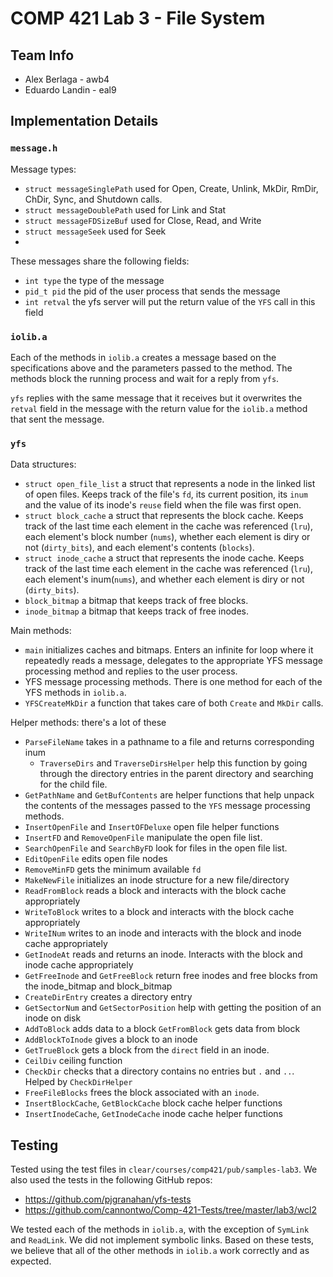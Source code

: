 # COMP 421 Lab 3 - File System

## Team Info
- Alex Berlaga - awb4
- Eduardo Landin - eal9

## Implementation Details

### `message.h`
Message types:
- `struct messageSinglePath` used for Open, Create, Unlink, MkDir, RmDir, ChDir, Sync, and Shutdown calls.
- `struct messageDoublePath` used for Link and Stat
- `struct messageFDSizeBuf` used for Close, Read, and Write
- `struct messageSeek` used for Seek
- 
These messages share the following fields:
- `int type` the type of the message
- `pid_t pid` the pid of the user process that sends the message
- `int retval` the yfs server will put the return value of the `YFS` call in this field

### `iolib.a`
Each of the methods in `iolib.a` creates a message based on the specifications above and the parameters passed to the method. The methods block the running process and wait for a reply from `yfs`.

`yfs` replies with the same message that it receives but it overwrites the `retval` field in the message with the return value for the `iolib.a` method that sent the message.

### `yfs`

Data structures:
- `struct open_file_list` a struct that represents a node in the linked list of open files. Keeps track of the file's `fd`, its current position, its `inum` and the value of its inode's `reuse` field when the file was first open.
- `struct block_cache` a struct that represents the block cache. Keeps track of the last time each element in the cache was referenced (`lru`), each element's block number (`nums`), whether each element is diry or not (`dirty_bits`), and each element's contents (`blocks`).
- `struct inode_cache` a struct that represents the inode cache. Keeps track of the last time each element in the cache was referenced (`lru`), each element's inum(`nums`), and whether each element is diry or not (`dirty_bits`).
- `block_bitmap` a bitmap that keeps track of free blocks.
- `inode_bitmap` a bitmap that keeps track of free inodes.

Main methods:
- `main` initializes caches and bitmaps. Enters an infinite for loop where it repeatedly reads a message, delegates to the appropriate YFS message processing method and replies to the user process.
- YFS message processing methods. There is one method for each of the YFS methods in `iolib.a`.
- `YFSCreateMkDir` a function that takes care of both `Create` and `MkDir` calls.

Helper methods: there's a lot of these
  - `ParseFileName` takes in a pathname to a file and returns corresponding inum
    - `TraverseDirs` and `TraverseDirsHelper` help this function by going through the directory entries in the parent directory and searching for the child file.
  - `GetPathName` and `GetBufContents` are helper functions that help unpack the contents of the messages passed to the `YFS` message processing methods.
  - `InsertOpenFile` and `InsertOFDeluxe` open file helper functions
  - `InsertFD` and `RemoveOpenFile` manipulate the open file list.
  - `SearchOpenFile` and `SearchByFD` look for files in the open file list.
  - `EditOpenFile` edits open file nodes
  - `RemoveMinFD` gets the minimum available `fd`
  - `MakeNewFile` initializes an inode structure for a new file/directory
  - `ReadFromBlock` reads a block and interacts with the block cache appropriately
  - `WriteToBlock` writes to a block and interacts with the block cache appropriately
  - `WriteINum` writes to an inode and interacts with the block and inode cache appropriately
  - `GetInodeAt` reads and returns an inode. Interacts with the block and inode cache appropriately
  - `GetFreeInode` and `GetFreeBlock` return free inodes and free blocks from the inode_bitmap and block_bitmap
  - `CreateDirEntry` creates a directory entry
  - `GetSectorNum` and `GetSectorPosition` help with getting the position of an inode on disk
  - `AddToBlock` adds data to a block `GetFromBlock` gets data from block
  - `AddBlockToInode` gives a block to an inode
  - `GetTrueBlock` gets a block from the `direct` field in an inode.
  - `CeilDiv` ceiling function
  - `CheckDir` checks that a directory contains no entries but `.` and `..`. Helped by `CheckDirHelper`
  - `FreeFileBlocks` frees the block associated with an `inode`.
  - `InsertBlockCache`, `GetBlockCache` block cache helper functions
  - `InsertInodeCache`, `GetInodeCache` inode cache helper functions 

## Testing

Tested using the test files in `clear/courses/comp421/pub/samples-lab3`. We also used the tests in the following GitHub repos: 
- https://github.com/pjgranahan/yfs-tests 
- https://github.com/cannontwo/Comp-421-Tests/tree/master/lab3/wcl2

We tested each of the methods in `iolib.a`, with the exception of `SymLink` and `ReadLink`. We did not implement symbolic links. Based on these tests, we believe that all of the other methods in `iolib.a` work correctly and as expected. 
